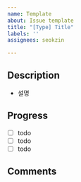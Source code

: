 ```yaml
---
name: Template
about: Issue template
title: "[Type] Title"
labels: ''
assignees: seokzin

---
```


## Description

- 설명

## Progress

- [ ] todo
- [ ] todo
- [ ] todo

## Comments
